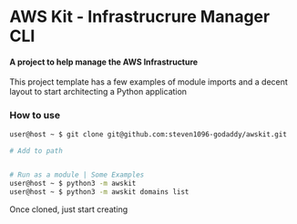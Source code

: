 # AWS Kit - Infrastrucrure Manager CLI

#### A project to help manage the AWS Infrastructure

This project template has a few examples of module imports and a decent layout to start architecting a Python application

### How to use
```bash
user@host ~ $ git clone git@github.com:steven1096-godaddy/awskit.git

# Add to path


# Run as a module | Some Examples
user@host ~ $ python3 -m awskit
user@host ~ $ python3 -m awskit domains list

```

Once cloned, just start creating


